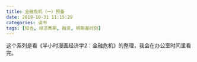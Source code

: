 ```yaml
---
title: 金融危机（一）预备
date: 2019-10-31 11:15:29
categories: 读书
tags: [知也, 经济周期, 融资, 明斯基时刻]
---
```


这个系列是看《半小时漫画经济学2：金融危机》的整理，我会在办公室时间里看完。

<!--more-->

